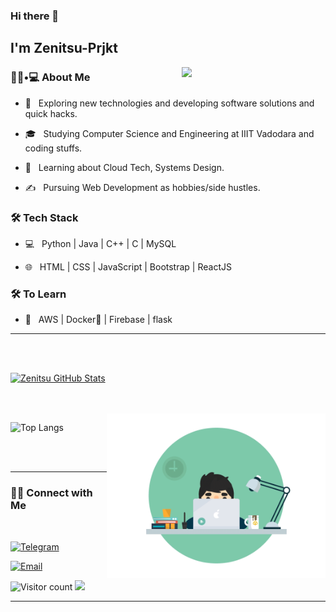 ### Hi there 👋<h2> I'm Zenitsu-Prjkt</h2>

<img align='right' src="https://media.giphy.com/media/M9gbBd9nbDrOTu1Mqx/giphy.gif" width="230">

<h3> 👨🏻•💻 About Me </h3>



- 🤔 &nbsp; Exploring new technologies and developing software solutions and quick hacks.

- 🎓 &nbsp; Studying Computer Science and Engineering at IIIT Vadodara and coding stuffs.

- 🌱 &nbsp; Learning about Cloud Tech, Systems Design.

- ✍️ &nbsp; Pursuing Web Development as hobbies/side hustles.



<h3>🛠 Tech Stack</h3>



- 💻 &nbsp; Python | Java | C++ | C | MySQL

- 🌐 &nbsp; HTML | CSS | JavaScript | Bootstrap | ReactJS

<!--

- 🛢 &nbsp; MySQL | MongoDB

- 🔧 &nbsp; Git | Markdown | Selenium | Tidyverse

- 🖥 &nbsp; Illustrator| Photoshop | InDesign

-->



<h3>🛠 To Learn</h3>

- 🔧 &nbsp; AWS | Docker🐳 | Firebase | flask

<hr>



<br/><br/>

[![Zenitsu GitHub Stats](https://github-readme-stats.vercel.app/api?username=ZenitsuID&show_icons=true)](https://github.com/ZenitsuID)

<br/>

<br/>

<img src="https://github.com/nirala69/nirala69/blob/master/70804f7e25b11f29db904f2fa7b4cd9d.gif" width="350" align='right'>

![Top Langs](https://github-readme-stats.vercel.app/api/top-langs/?username=ZenitsuID&show_icons=true)

<br><br>



<hr>



<h3> 🤝🏻 Connect with Me </h3>

<br>



<p align="center">

<a href="https://t.me/ZenitsuXD"><img alt="Telegram" src="https://img.shields.io/badge/Telegram-ZenitsuXD-blue?style=flat-square&logo=Telegram"></a>

<a href="mailto:zenitsuprjkt@gmail.com"><img alt="Email" src="https://img.shields.io/badge/Email-zenitsuprjkt@gmail.com-blue?style=flat-square&logo=gmail"></a>

</p>





![Visitor count](https://visitor-badge.laobi.icu/badge?page_id=zenitsu-xd.zenitsu-xd)   <img src="https://media.giphy.com/media/dxn6fRlTIShoeBr69N/giphy.gif" width="30">





<hr>

